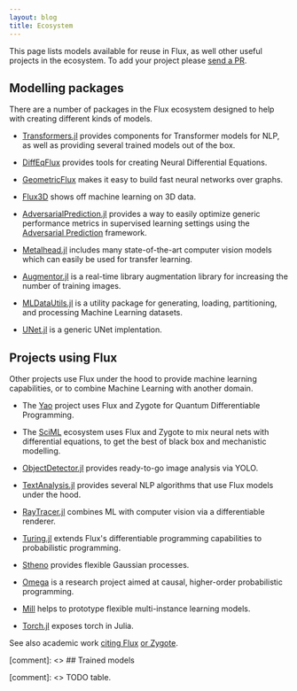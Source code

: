 ```yaml
---
layout: blog
title: Ecosystem
---
```


This page lists models available for reuse in Flux, as well other useful projects in the ecosystem. To add your project please [send a PR](https://github.com/FluxML/fluxml.github.io/edit/master/models.md).

## Modelling packages

There are a number of packages in the Flux ecosystem designed to help with creating different kinds of models.

* [Transformers.jl](https://github.com/chengchingwen/Transformers.jl) provides components for Transformer models for NLP, as well as providing several trained models out of the box.

* [DiffEqFlux](https://github.com/SciML/DiffEqFlux.jl) provides tools for creating Neural Differential Equations.

* [GeometricFlux](https://github.com/yuehhua/GeometricFlux.jl) makes it easy to build fast neural networks over graphs.

* [Flux3D](https://github.com/nirmal-suthar/Flux3D.jl) shows off machine learning on 3D data.

* [AdversarialPrediction.jl](https://github.com/rizalzaf/AdversarialPrediction.jl) provides a way to easily optimize generic performance metrics in supervised learning settings using the [Adversarial Prediction](https://arxiv.org/abs/1812.07526) framework.

* [Metalhead.jl](https://github.com/FluxML/Metalhead.jl) includes many state-of-the-art computer vision models which can easily be used for transfer learning.

* [Augmentor.jl](https://github.com/Evizero/Augmentor.jl) is a real-time library augmentation library for increasing the number of training images.

* [MLDataUtils.jl](https://github.com/JuliaML/MLDataUtils.jl) is a utility package for generating, loading, partitioning, and processing Machine Learning datasets.

* [UNet.jl](https://github.com/DhairyaLGandhi/UNet.jl) is a generic UNet implentation.


## Projects using Flux

Other projects use Flux under the hood to provide machine learning capabilities, or to combine Machine Learning with another domain.

* The [Yao](https://github.com/QuantumBFS/Yao.jl) project uses Flux and Zygote for Quantum Differentiable Programming.

* The [SciML](https://sciml.ai/) ecosystem uses Flux and Zygote to mix neural nets with differential equations, to get the best of black box and mechanistic modelling.

* [ObjectDetector.jl](https://github.com/r3tex/ObjectDetector.jl) provides ready-to-go image analysis via YOLO.

* [TextAnalysis.jl](https://github.com/JuliaText/TextAnalysis.jl) provides several NLP algorithms that use Flux models under the hood.

* [RayTracer.jl](https://github.com/avik-pal/RayTracer.jl) combines ML with computer vision via a differentiable renderer.

* [Turing.jl](https://github.com/TuringLang/Turing.jl) extends Flux's differentiable programming capabilities to probabilistic programming.

* [Stheno](https://github.com/willtebbutt/Stheno.jl) provides flexible Gaussian processes.

* [Omega](https://github.com/zenna/Omega.jl) is a research project aimed at causal, higher-order probabilistic programming.

* [Mill](https://github.com/pevnak/Mill.jl) helps to prototype flexible multi-instance learning models.

* [Torch.jl](https://github.com/FluxML/Torch.jl) exposes torch in Julia.


See also academic work [citing Flux](https://scholar.google.com/scholar?oi=bibs&hl=en&cites=9731162218836700005) [or Zygote](https://scholar.google.com/scholar?oi=bibs&hl=en&cites=11943854577624257878).


[comment]: <> ## Trained models

[comment]: <> TODO table.
